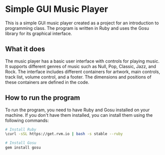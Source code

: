 # Simple GUI Music Player

This is a simple GUI music player created as a project for an introduction to programming class. The program is written in Ruby and uses the Gosu library for its graphical interface.

## What it does

The music player has a basic user interface with controls for playing music. It supports different genres of music such as Null, Pop, Classic, Jazz, and Rock. The interface includes different containers for artwork, main controls, track list, volume control, and a footer. The dimensions and positions of these containers are defined in the code.

## How to run the program

To run the program, you need to have Ruby and Gosu installed on your machine. If you don't have them installed, you can install them using the following commands:

```bash
# Install Ruby
\curl -sSL https://get.rvm.io | bash -s stable --ruby

# Install Gosu
gem install gosu